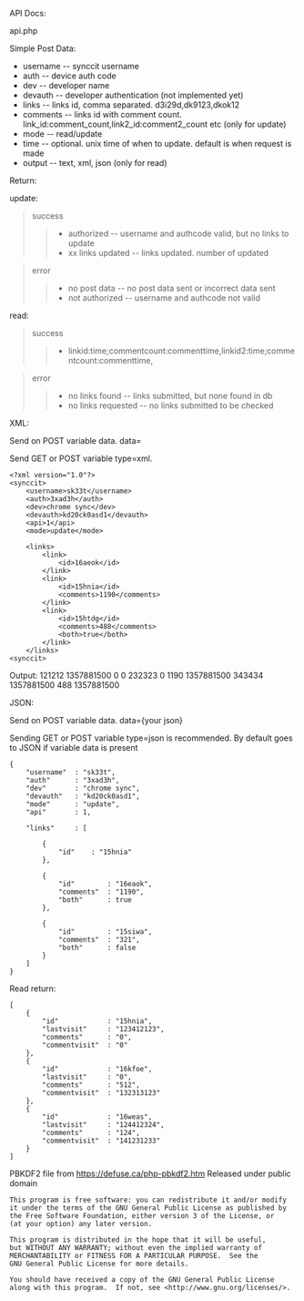 




API Docs:




api.php

Simple Post Data:

- username    -- synccit username
- auth        -- device auth code
- dev         -- developer name
- devauth     -- developer authentication (not implemented yet)
- links       -- links id, comma separated. d3i29d,dk9123,dkok12
- comments    -- links id with comment count. link_id:comment_count,link2_id:comment2_count  etc (only for update)
- mode        -- read/update
- time        -- optional. unix time of when to update. default is when request is made
- output      -- text, xml, json (only for read)


Return:

update:
> success
>>-    authorized          -- username and authcode valid, but no links to update
>>-    xx links updated    -- links updated. number of updated

> error
>>-    no post data        -- no post data sent or incorrect data sent
>>-    not authorized      -- username and authcode not valid


read:
> success
>>-    linkid:time;commentcount:commenttime,linkid2:time;commentcount:commenttime,

> error
>>-    no links found      -- links submitted, but none found in db
>>-    no links requested  -- no links submitted to be checked

XML:

Send on POST variable data. data=<?xml version="1.0"?><synccit><xml></xml></synccit>

Send GET or POST variable type=xml.

    <?xml version="1.0"?>
    <synccit>
        <username>sk33t</username>
        <auth>3xad3h</auth>
        <dev>chrome sync</dev>
        <devauth>kd20ck0asd1</devauth>
        <api>1</api>
        <mode>update</mode>

        <links>
            <link>
                <id>16aeok</id>
            </link>
            <link>
                <id>15hnia</id>
                <comments>1190</comments>
            </link>
            <link>
                <id>15htdg</id>
                <comments>488</comments>
                <both>true</both>
            </link>
        </links>
    <synccit>


Output:
    <?xml version="1.0"?>
    <synccit>
        <links>
            <link>
                <id>121212</id>
                <lastvisit>1357881500</lastvisit>
                <comments>0</comments>
                <commentvisit>0</commentvisit>
            </link>
            <link>
                <id>232323</id>
                <lastvisit>0</lastvisit>
                <comments>1190</comments>
                <commentvisit>1357881500</commentvisit>
            </link>
            <link>
                <id>343434</id>
                <lastvisit>1357881500</lastvisit>
                <comments>488</comments>
                <commentvisit>1357881500</commentvisit>
            </link>
        </links>
    </synccit>


JSON:

Send on POST variable data. data={your json}

Sending GET or POST variable type=json is recommended. By default goes to JSON if variable data is present
   
    {
        "username"  : "sk33t",
        "auth"      : "3xad3h",
        "dev"       : "chrome sync",
        "devauth"   : "kd20ck0asd1",
        "mode"      : "update",
        "api"       : 1,
        
        "links"     : [
            
            {
                "id"    : "15hnia"
            },

            {
                "id"        : "16eaok",
                "comments"  : "1190",
                "both"      : true
            },

            {
                "id"        : "15siwa",
                "comments"  : "321",
                "both"      : false
            }
        ]
    }

Read return:

    [
        {
            "id"            : "15hnia",
            "lastvisit"     : "123412123",
            "comments"      : "0",
            "commentvisit"  : "0"
        },
        {
            "id"            : "16kfoe",
            "lastvisit"     : "0",
            "comments"      : "512",
            "commentvisit"  : "132313123"
        },
        {
            "id"            : "16weas",
            "lastvisit"     : "124412324",
            "comments"      : "124",
            "commentvisit"  : "141231233"
        }
    ]




PBKDF2 file from https://defuse.ca/php-pbkdf2.htm
Released under public domain

    This program is free software: you can redistribute it and/or modify
    it under the terms of the GNU General Public License as published by
    the Free Software Foundation, either version 3 of the License, or
    (at your option) any later version.

    This program is distributed in the hope that it will be useful,
    but WITHOUT ANY WARRANTY; without even the implied warranty of
    MERCHANTABILITY or FITNESS FOR A PARTICULAR PURPOSE.  See the
    GNU General Public License for more details.

    You should have received a copy of the GNU General Public License
    along with this program.  If not, see <http://www.gnu.org/licenses/>.

